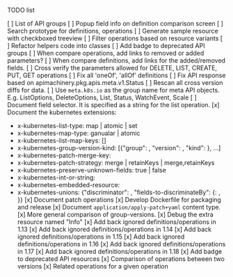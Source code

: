 TODO list

[ ] List of API groups
[ ] Popup field info on definition comparison screen
[ ] Search prototype for definitions, operations
[ ] Generate sample resource with checkboxed treeview
[ ] Filter operations based on resource variants
[ ] Refactor helpers code into classes
[ ] Add badge to deprecated API groups
[ ] When compare operations, add links to removed or added parameters?
[ ] When compare definitions, add links for the added/removed fields.
[ ] Cross verify the parameters allowed for DELETE, LIST, CREATE, PUT, GET operations
[ ] Fix all 'oneOf', 'allOf' definitions
[ ] Fix API response based on apimachinery.pkg.apis.meta.v1.Status
[ ] Rescan all cross version diffs for data.
[ ] Use `meta.k8s.io` as the group name for meta API objects.
    E.g. ListOptions, DeleteOptions, List, Status, WatchEvent, Scale
[ ] Document field selector. It is specified as a string for the list
    operation.
[x] Document the kubernetes extensions:
  * x-kubernetes-list-type: map | atomic | set
  * x-kubernetes-map-type: ganualar | atomic
  * x-kubernetes-list-map-keys: [<string>]
  * x-kubernetes-group-version-kind: [{"group": <group>, "version": <version>, "kind": <kind>}, ...] 
  * x-kubernetes-patch-merge-key: <string>
  * x-kubernetes-patch-strategy: merge | retainKeys | merge,retainKeys
  * x-kubernetes-preserve-unknown-fields: true | false 
  * x-kubernetes-int-or-string:
  * x-kubernetes-embedded-resource:
  * x-kubernetes-unions: {"discriminator": <discriminator>, "fields-to-discriminateBy": {<field>: <discriminator>, }}
[x] Document patch operations
[x] Develop Dockerfile for packaging and release
[x] Document `application/apply-patch+yaml` content type.
[x] More general comparison of group-versions.
[x] Debug the extra resource named "Info"
[x] Add back ignored definitions/operations in 1.13
[x] Add back ignored definitions/operations in 1.14
[x] Add back ignored definitions/operations in 1.15
[x] Add back ignored definitions/operations in 1.16
[x] Add back ignored definitions/operations in 1.17
[x] Add back ignored definitions/operations in 1.18
[x] Add badge to deprecated API resources
[x] Comparison of operations between two versions
[x] Related operations for a given operation

